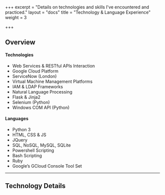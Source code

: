 +++
excerpt = "Details on technologies and skills I've encountered and practiced."
layout = "docs"
title = "Technology & Language Experience"
weight = 3

+++
## Overview

#### Technologies

* Web Services & RESTful APIs Interaction
* Google Cloud Platform
* ServiceNow (London)
* Virtual Machine Management Platforms
* IAM & LDAP Frameworks
* Natural Language Processing
* Flask & Jinja2
* Selenium (Python)
* Windows COM API (Python)

#### Languages

* Python 3
* HTML, CSS & JS
* JQuery
* SQL, NoSQL, MySQL, SQLite
* Powershell Scripting
* Bash Scripting
* Ruby
* Google’s GCloud Console Tool Set

<hr>

## Technology Details